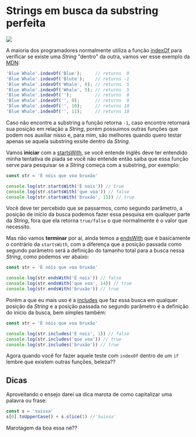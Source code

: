 # Strings em busca da substring perfeita

![](https://string.se/wordpress/wp-content/themes/string/assets/images/logotype.png)

A maioria dos programadores normalmente utiliza a função [indexOf](https://developer.mozilla.org/en-US/docs/Web/JavaScript/Reference/Global_Objects/Array/indexOf) para verificar se existe uma *String* "dentro" da outra, vamos ver esse exemplo da [MDN]():

```js
'Blue Whale'.indexOf('Blue');     // returns  0
'Blue Whale'.indexOf('Blute');    // returns -1
'Blue Whale'.indexOf('Whale', 0); // returns  5
'Blue Whale'.indexOf('Whale', 5); // returns  5
'Blue Whale'.indexOf('');         // returns  0
'Blue Whale'.indexOf('', 9);      // returns  9
'Blue Whale'.indexOf('', 10);     // returns 10
'Blue Whale'.indexOf('', 11);     // returns 10
```

Caso não encontre a substring a função retorna `-1`, caso encontre retornará sua posição em relação a *String*, porém possuimos outras funções que podem nos auxiliar nisso e, para mim, são melhores quando quero testar apenas se aquela substring exsite dentro da *String*.

Vamos **iniciar** com a [startsWith](https://developer.mozilla.org/en-US/docs/Web/JavaScript/Reference/Global_Objects/String/startsWith), se você entende Inglês deve ter entendido minha tentativa de piada se você não entende então saiba que essa função serve para pesquisar se a *String* começa com a substring, por exemplo:


```js
const str = 'É nóis que voa bruxão'

console.log(str.startsWith('É nois')) // true
console.log(str.startsWith('que voa')) // false
console.log(str.startsWith('bruxão', 15)) // true
```

Você deve ter percebido que se passarmos, como segundo parâmetro, a posição de início da busca podemos fazer essa pesquisa em qualquer parte da *String*, fora que ela retorna `true/false` o que normalmente é o valor que necessito. 

Mas não vamos **terminar** por aí, ainda temos a [endsWith](https://developer.mozilla.org/en-US/docs/Web/JavaScript/Reference/Global_Objects/String/endsWith) que é basicamente o contrário da `startsWith`, com a diferença que a posição passada como segundo parâmetro será a definição do tamanho total para a busca nessa *String*, como podemos ver abaixo:

```js
const str = 'É nóis que voa bruxão'

console.log(str.endsWith('É nois')) // false
console.log(str.endsWith('que voa', 14)) // true
console.log(str.endsWith('bruxão')) // true
```

Porém a que eu mais uso é a [includes](https://developer.mozilla.org/en-US/docs/Web/JavaScript/Reference/Global_Objects/String/includes) que faz essa busca em qualquer posição da *String* e a posição passada no segundo parâmetro é a definição do início da busca, bem simples também:


```js
const str = 'É nóis que voa bruxão'

console.log(str.includes('É nois', 1)) // false
console.log(str.includes('que voa')) // true
console.log(str.includes('bruxão')) // true
```

Agora quando você for fazer aquele teste com `indexOf` dentro de um `if` lembre que existem outras funções, beleza?? 

## Dicas

Aproveitando o ensejo darei ua dica marota de como capitalizar uma palavra ou frase:

```js
const s = 'suissa'
s[0].toUpperCase() + s.slice(1) //'Suissa'
```

Marotagem da boa essa né??
